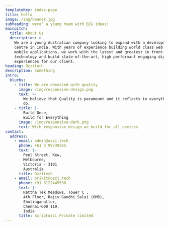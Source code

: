 ```yaml
---
templateKey: index-page
title: hello
image: /img/banner.jpg
subheading: were’ a young team with BIG ideas!
mainpitch:
  title: About Us
  description: >-
    We are a young Australian company looking to expand with a development
    centre in India. With years of experience building world class web and
    mobile applications, we work with the latest and greatest in front-end
    technology and build state-of-the-art, high performant engaging digital
    experiences for our client.
heading: Ozzitech
description: Something
intro:
  blurbs:
    - title: We are obsessed with quality
      image: /img/responsive-design.png
      text: >-
        We believe that Quality is paramount and it reflects in everything we
        do.
    - title: |-
        Build Once,
        Build for Everything
      image: /img/responsive-dark.png
      text: With responsive design we build for all devices
contact:
  address:
    - email: admin@ozzi.tech
      phone: +61 3 99739365
      text: |-
        Peel Street, Kew,
        Melbourne,
        Victoria - 3101
        Australia
      title: Ozzitech
    - email: brikit@ozzi.tech
      phone: +91 8122445538
      text: |-
        Rattha Tek Meadows, Tower C , 
        4th Floor, Rajiv Gandhi Salai (OMR),
        Sholinganallur, 
        Chennai-600 119.
        India
      title: Scriptozzi Private limited
---
```


